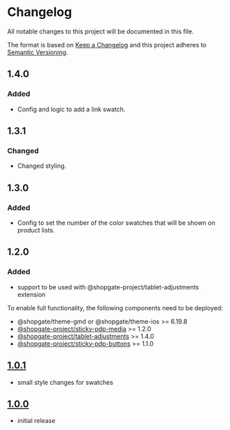 # Changelog

All notable changes to this project will be documented in this file.

The format is based on [Keep a Changelog](http://keepachangelog.com/) and this project adheres to [Semantic Versioning](http://semver.org/).

## 1.4.0

### Added

- Config and logic to add a link swatch.

## 1.3.1

### Changed

- Changed styling.

## 1.3.0

### Added

- Config to set the number of the color swatches that will be shown on product lists.

## 1.2.0

### Added
- support to be used with @shopgate-project/tablet-adjustments extension

To enable full functionality, the following components need to be deployed:
- @shopgate/theme-gmd or @shopgate/theme-ios >= 6.19.8
- [@shopgate-project/sticky-pdp-media](https://github.com/shopgate-professional-services/ext-sticky-pdp-media) >= 1.2.0
- [@shopgate-project/tablet-adjustments](https://github.com/shopgate-professional-services/ext-tablet-adjustments) >= 1.4.0
- [@shopgate-project/sticky-pdp-buttons](https://github.com/shopgate-professional-services/ext-sticky-pdp-buttons) >= 1.1.0


## [1.0.1]
- small style changes for swatches

## [1.0.0]
- initial release

[Unreleased]: https://github.com/shopgate-professional-services/ext-fashion-swatches/compare/v1.0.1...HEAD
[1.0.1]: https://github.com/shopgate-professional-services/ext-fashion-swatches/releases/v1.0.1
[1.0.0]: https://github.com/shopgate-professional-services/ext-fashion-swatches/releases/v1.0.0
